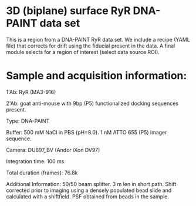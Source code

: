 # 3D (biplane) surface RyR DNA-PAINT data set #

This is a region from a DNA-PAINT RyR data set. We include a recipe (YAML file) that corrects for drift using the fiducial present in the data. A final module selects for a region of interest (select data source ROI).  

# Sample and acquisition information: #

1'Ab: RyR (MA3-916)

2'Ab: goat anti-mouse with 9bp (P5) functionalized docking sequences present.

Type: DNA-PAINT

Buffer: 500 mM NaCl in PBS (pH=8.0). 1 nM ATTO 655 (P5) imager sequence.

Camera: DU897_BV (Andor iXon DV97)

Integration time:  100 ms

Total duration (frames): 76.8k
 
Additional Information: 50/50 beam splitter. 3 m len in short path. Shift corrected prior to imaging using a densely populated bead slide and calculated with a shiftfield. PSF obtained from beads in the sample.